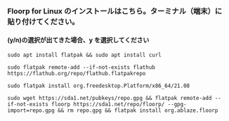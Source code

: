 ### Floorp for Linux のインストールはこちら。ターミナル（端末）に貼り付けてください。

#### (y/n)の選択が出てきた場合、y を選択してください


```
sudo apt install flatpak && sudo apt install curl

sudo flatpak remote-add --if-not-exists flathub https://flathub.org/repo/flathub.flatpakrepo

sudo flatpak install org.freedesktop.Platform/x86_64/21.08

sudo wget https://sda1.net/pubkeys/repo.gpg && flatpak remote-add --if-not-exists floorp https://sda1.net/repo/floorp/ --gpg-import=repo.gpg && rm repo.gpg && flatpak install org.ablaze.floorp

```

